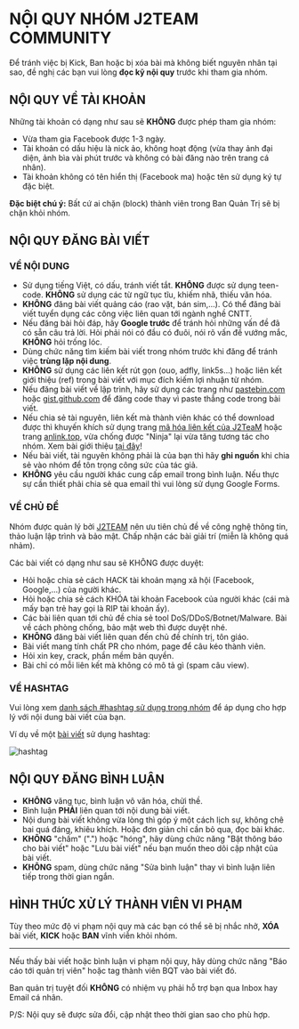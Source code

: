 # NỘI QUY NHÓM J2TEAM COMMUNITY

Để tránh việc bị Kick, Ban hoặc bị xóa bài mà không biết nguyên nhân tại sao, đề nghị các bạn vui lòng **đọc kỹ nội quy** trước khi tham gia nhóm.

## NỘI QUY VỀ TÀI KHOẢN

Những tài khoản có dạng như sau sẽ **KHÔNG** được phép tham gia nhóm:
- Vừa tham gia Facebook được 1-3 ngày.
- Tài khoản có dấu hiệu là nick ảo, không hoạt động (vừa thay ảnh đại diện, ảnh bìa vài phút trước và không có bài đăng nào trên trang cá nhân).
- Tài khoản không có tên hiển thị (Facebook ma) hoặc tên sử dụng ký tự đặc biệt.

**Đặc biệt chú ý:** Bất cứ ai chặn (block) thành viên trong Ban Quản Trị sẽ bị chặn khỏi nhóm.

## NỘI QUY ĐĂNG BÀI VIẾT

### VỀ NỘI DUNG
- Sử dụng tiếng Việt, có dấu, tránh viết tắt. **KHÔNG** được sử dụng teen-code. **KHÔNG** sử dụng các từ ngữ tục tĩu, khiếm nhã, thiếu văn hóa.
- **KHÔNG** đăng bài viết quảng cáo (rao vặt, bán sim,...). Có thể đăng bài viết tuyển dụng các công việc liên quan tới ngành nghề CNTT.
- Nếu đăng bài hỏi đáp, hãy **Google trước** để tránh hỏi những vấn đề đã có sẵn câu trả lời. Hỏi phải nói có đầu có đuôi, nói rõ vấn đề vướng mắc, **KHÔNG** hỏi trống lóc.
- Dùng chức năng tìm kiếm bài viết trong nhóm trước khi đăng để tránh việc **trùng lặp nội dung**.
- **KHÔNG** sử dụng các liên kết rút gọn (ouo, adfly, link5s...) hoặc liên kết giới thiệu (ref) trong bài viết với mục đích kiếm lợi nhuận từ nhóm.
- Nếu đăng bài viết về lập trình, hãy sử dụng các trang như [pastebin.com](http://pastebin.com/index.php) hoặc [gist.github.com](https://gist.github.com/) để đăng code thay vì paste thẳng code trong bài viết.
- Nếu chia sẻ tài nguyên, liên kết mà thành viên khác có thể download được thì khuyến khích sử dụng trang [mã hóa liên kết của J2TeaM](http://code.junookyo.xyz/j2team-community/) hoặc trang [anlink.top](http://anlink.top/), vừa chống được "Ninja" lại vừa tăng tương tác cho nhóm. Xem bài giới thiệu [tại đây](https://www.facebook.com/groups/j2team.community/permalink/423097854689007/)!
- Nếu bài viết, tài nguyên không phải là của bạn thì hãy **ghi nguồn** khi chia sẻ vào nhóm để tôn trọng công sức của tác giả.
- **KHÔNG** yêu cầu người khác cung cấp email trong bình luận. Nếu thực sự cần thiết phải chia sẻ qua email thì vui lòng sử dụng Google Forms.

### VỀ CHỦ ĐỀ

Nhóm được quản lý bởi [J2TEAM](https://www.google.com.vn/search?q=j2team) nên ưu tiên chủ đề về công nghệ thông tin, thảo luận lập trình và bảo mật. Chấp nhận các bài giải trí (miễn là không quá nhảm).

Các bài viết có dạng như sau sẽ KHÔNG được duyệt:
- Hỏi hoặc chia sẻ cách HACK tài khoản mạng xã hội (Facebook, Google,...) của người khác.
- Hỏi hoặc chia sẻ cách KHÓA tài khoản Facebook của người khác (cái mà mấy bạn trẻ hay gọi là RIP tài khoản ấy).
- Các bài liên quan tới chủ đề chia sẻ tool DoS/DDoS/Botnet/Malware. Bài về cách phòng chống, bảo mật web thì được duyệt nhé.
- **KHÔNG** đăng bài viết liên quan đến chủ đề chính trị, tôn giáo.
- Bài viết mang tính chất PR cho nhóm, page để câu kéo thành viên.
- Hỏi xin key, crack, phần mềm bản quyền.
- Bài chỉ có mỗi liên kết mà không có mô tả gì (spam câu view).

### VỀ HASHTAG

Vui lòng xem [danh sách #hashtag sử dụng trong nhóm](hashtags.md) để áp dụng cho hợp lý với nội dung bài viết của bạn.

Ví dụ về một [bài viết](https://www.facebook.com/groups/j2team.community/permalink/413843845614408/) sử dụng hashtag:

![hashtag](https://i.imgur.com/qPJ1UgT.png)

## NỘI QUY ĐĂNG BÌNH LUẬN

- **KHÔNG** văng tục, bình luận vô văn hóa, chửi thề.
- Bình luận **PHẢI** liên quan tới nội dung bài viết.
- Nội dung bài viết không vừa lòng thì góp ý một cách lịch sự, không chê bai quá đáng, khiêu khích. Hoặc đơn giản chỉ cần bỏ qua, đọc bài khác.
- **KHÔNG** "chấm" (".") hoặc "hóng", hãy dùng chức năng "Bật thông báo cho bài viết" hoặc "Lưu bài viết" nếu bạn muốn theo dõi cập nhật của bài viết.
- **KHÔNG** spam, dùng chức năng "Sửa bình luận" thay vì bình luận liên tiếp trong thời gian ngắn.

## HÌNH THỨC XỬ LÝ THÀNH VIÊN VI PHẠM

Tùy theo mức độ vi phạm nội quy mà các bạn có thể sẽ bị nhắc nhở, **XÓA** bài viết, **KICK** hoặc **BAN** vĩnh viễn khỏi nhóm.

---

Nếu thấy bài viết hoặc bình luận vi phạm nội quy, hãy dùng chức năng "Báo cáo tới quản trị viên" hoặc tag thành viên BQT vào bài viết đó.

Ban quản trị tuyệt đối **KHÔNG** có nhiệm vụ phải hỗ trợ bạn qua Inbox hay Email cá nhân.

P/S: Nội quy sẽ được sửa đổi, cập nhật theo thời gian sao cho phù hợp.
